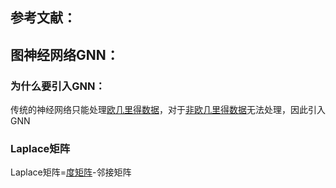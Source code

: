 ## 参考文献：

## 图神经网络GNN：

### 为什么要引入GNN：

传统的神经网络只能处理[欧几里得数据](https://www.cnblogs.com/BlairGrowing/p/15802921.html)，对于[非欧几里得数据](https://www.cnblogs.com/BlairGrowing/p/15802921.html)无法处理，因此引入GNN

### Laplace矩阵

Laplace矩阵=[度矩阵](https://blog.csdn.net/luzaijiaoxia0618/article/details/104718146)-邻接矩阵
